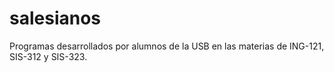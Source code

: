# salesianos
Programas desarrollados por alumnos de la USB
en las materias de ING-121, SIS-312 y SIS-323.
